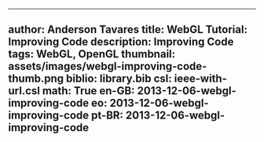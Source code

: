 ------------------------------
author: Anderson Tavares
title: WebGL Tutorial: Improving Code
description: Improving Code
tags: WebGL, OpenGL
thumbnail: assets/images/webgl-improving-code-thumb.png
biblio: library.bib
csl: ieee-with-url.csl
math: True
en-GB: 2013-12-06-webgl-improving-code
eo: 2013-12-06-webgl-improving-code
pt-BR: 2013-12-06-webgl-improving-code
------------------------------
